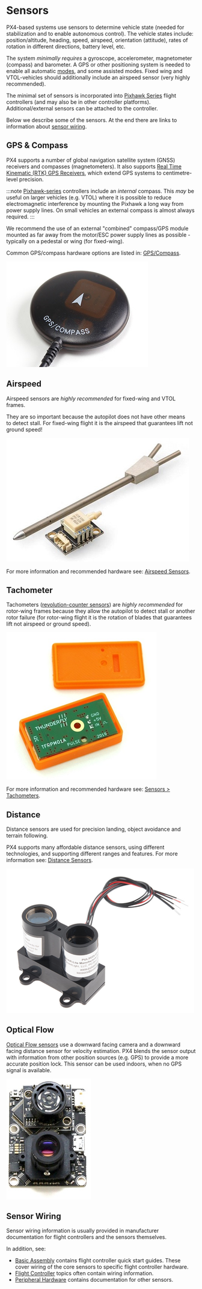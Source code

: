 # Sensors

PX4-based systems use sensors to determine vehicle state (needed for stabilization and to enable autonomous control). The vehicle states include: position/altitude, heading, speed, airspeed, orientation (attitude), rates of rotation in different directions, battery level, etc.

The system *minimally requires* a gyroscope, accelerometer, magnetometer (compass) and barometer. A GPS or other positioning system is needed to enable all automatic [modes](../getting_started/flight_modes.md#categories), and some assisted modes. Fixed wing and VTOL-vehicles should additionally include an airspeed sensor (very highly recommended).

The minimal set of sensors is incorporated into [Pixhawk Series](../flight_controller/pixhawk_series.md) flight controllers (and may also be in other controller platforms). Additional/external sensors can be attached to the controller.

Below we describe some of the sensors. At the end there are links to information about [sensor wiring](#wiring).


<span id="gps_compass"></span>
## GPS & Compass

PX4 supports a number of global navigation satellite system (GNSS) receivers and compasses (magnetometers). It also supports [Real Time Kinematic (RTK) GPS Receivers](../gps_compass/rtk_gps.md), which extend GPS systems to centimetre-level precision.

:::note
[Pixhawk-series](../flight_controller/pixhawk_series.md) controllers include an *internal* compass. This *may* be useful on larger vehicles (e.g. VTOL) where it is possible to reduce electromagnetic interference by mounting the Pixhawk a long way from power supply lines. On small vehicles an external compass is almost always required. :::

We recommend the use of an external "combined" compass/GPS module mounted as far away from the motor/ESC power supply lines as possible - typically on a pedestal or wing (for fixed-wing).

Common GPS/compass hardware options are listed in: [GPS/Compass](../gps_compass/README.md).

![GPS + Compass](../../assets/hardware/gps/gps_compass.jpg)


## Airspeed

Airspeed sensors are *highly recommended* for fixed-wing and VTOL frames.

They are so important because the autopilot does not have other means to detect stall. For fixed-wing flight it is the airspeed that guarantees lift not ground speed!

![Digital airspeed sensor](../../assets/hardware/sensors/airspeed/digital_airspeed_sensor.jpg)

For more information and recommended hardware see: [Airspeed Sensors](../sensor/airspeed.md).

## Tachometer

Tachometers ([revolution-counter sensors](https://en.wikipedia.org/wiki/Tachometer#In_automobiles,_trucks,_tractors_and_aircraft)) are *highly recommended* for rotor-wing frames because they allow the autopilot to detect stall or another rotor failure (for rotor-wing flight it is the rotation of blades that guarantees lift not airspeed or ground speed).

![Digital RPM Sensor - TFRPM01A](../../assets/hardware/sensors/tfrpm/tfrpm01_electronics.jpg)

For more information and recommended hardware see: [Sensors > Tachometers](../sensor/tachometers.md).


## Distance

Distance sensors are used for precision landing, object avoidance and terrain following.

PX4 supports many affordable distance sensors, using different technologies, and supporting different ranges and features. For more information see: [Distance Sensors](../sensor/rangefinders.md).

<img src="../../assets/hardware/sensors/lidar_lite/lidar_lite_1.png" title="lidar_lite_1" width="500px" />

## Optical Flow

[Optical Flow sensors](../sensor/optical_flow.md) use a downward facing camera and a downward facing distance sensor for velocity estimation. PX4 blends the sensor output with information from other position sources (e.g. GPS) to provide a more accurate position lock. This sensor can be used indoors, when no GPS signal is available.

![px4flow-bottom](../../assets/hardware/sensors/px4flow/px4flow_bottom.jpg)


<span id="wiring"></span>
## Sensor Wiring

Sensor wiring information is usually provided in manufacturer documentation for flight controllers and the sensors themselves.

In addition, see:

- [Basic Assembly](../assembly/README.md) contains flight controller quick start guides. These cover wiring of the core sensors to specific flight controller hardware.
- [Flight Controller](../flight_controller/README.md) topics often contain wiring information.
- [Peripheral Hardware](../peripherals/README.md) contains documentation for other sensors.
